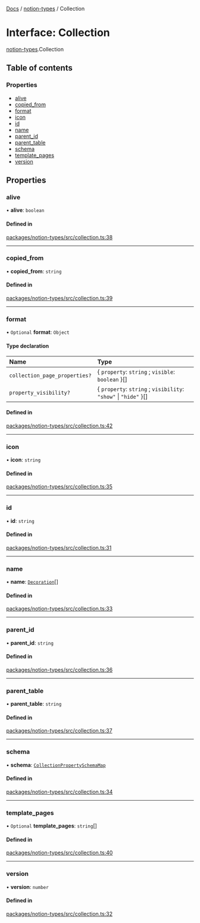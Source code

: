 [Docs](../README.md) / [notion-types](../modules/notion_types.md) / Collection

# Interface: Collection

[notion-types](../modules/notion_types.md).Collection

## Table of contents

### Properties

- [alive](notion_types.Collection.md#alive)
- [copied\_from](notion_types.Collection.md#copied_from)
- [format](notion_types.Collection.md#format)
- [icon](notion_types.Collection.md#icon)
- [id](notion_types.Collection.md#id)
- [name](notion_types.Collection.md#name)
- [parent\_id](notion_types.Collection.md#parent_id)
- [parent\_table](notion_types.Collection.md#parent_table)
- [schema](notion_types.Collection.md#schema)
- [template\_pages](notion_types.Collection.md#template_pages)
- [version](notion_types.Collection.md#version)

## Properties

### alive

• **alive**: `boolean`

#### Defined in

[packages/notion-types/src/collection.ts:38](https://github.com/ntcho/react-notion-x/blob/dbcf322/packages/notion-types/src/collection.ts#L38)

___

### copied\_from

• **copied\_from**: `string`

#### Defined in

[packages/notion-types/src/collection.ts:39](https://github.com/ntcho/react-notion-x/blob/dbcf322/packages/notion-types/src/collection.ts#L39)

___

### format

• `Optional` **format**: `Object`

#### Type declaration

| Name | Type |
| :------ | :------ |
| `collection_page_properties?` | { `property`: `string` ; `visible`: `boolean`  }[] |
| `property_visibility?` | { `property`: `string` ; `visibility`: ``"show"`` \| ``"hide"``  }[] |

#### Defined in

[packages/notion-types/src/collection.ts:42](https://github.com/ntcho/react-notion-x/blob/dbcf322/packages/notion-types/src/collection.ts#L42)

___

### icon

• **icon**: `string`

#### Defined in

[packages/notion-types/src/collection.ts:35](https://github.com/ntcho/react-notion-x/blob/dbcf322/packages/notion-types/src/collection.ts#L35)

___

### id

• **id**: `string`

#### Defined in

[packages/notion-types/src/collection.ts:31](https://github.com/ntcho/react-notion-x/blob/dbcf322/packages/notion-types/src/collection.ts#L31)

___

### name

• **name**: [`Decoration`](../modules/notion_types.md#decoration)[]

#### Defined in

[packages/notion-types/src/collection.ts:33](https://github.com/ntcho/react-notion-x/blob/dbcf322/packages/notion-types/src/collection.ts#L33)

___

### parent\_id

• **parent\_id**: `string`

#### Defined in

[packages/notion-types/src/collection.ts:36](https://github.com/ntcho/react-notion-x/blob/dbcf322/packages/notion-types/src/collection.ts#L36)

___

### parent\_table

• **parent\_table**: `string`

#### Defined in

[packages/notion-types/src/collection.ts:37](https://github.com/ntcho/react-notion-x/blob/dbcf322/packages/notion-types/src/collection.ts#L37)

___

### schema

• **schema**: [`CollectionPropertySchemaMap`](notion_types.CollectionPropertySchemaMap.md)

#### Defined in

[packages/notion-types/src/collection.ts:34](https://github.com/ntcho/react-notion-x/blob/dbcf322/packages/notion-types/src/collection.ts#L34)

___

### template\_pages

• `Optional` **template\_pages**: `string`[]

#### Defined in

[packages/notion-types/src/collection.ts:40](https://github.com/ntcho/react-notion-x/blob/dbcf322/packages/notion-types/src/collection.ts#L40)

___

### version

• **version**: `number`

#### Defined in

[packages/notion-types/src/collection.ts:32](https://github.com/ntcho/react-notion-x/blob/dbcf322/packages/notion-types/src/collection.ts#L32)
